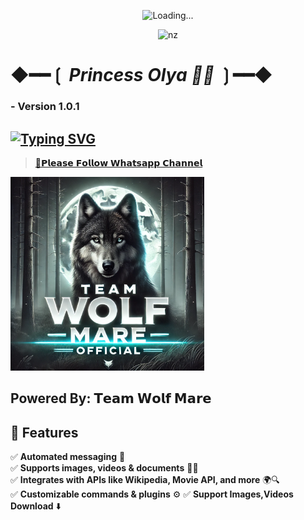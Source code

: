 <p align="center">
<img src="./Android/database/K.Prabhasha.gif" alt="Loading..." width="320"/>
<p align="center">
<img src="https://github.com/Princessolya/Princess-Olya-Media-Files/blob/95a28b94a7459ac97f483af81f6d612b4196c80a/Logo.png" alt="nz" width="350"/>
</p>

# ◆━━❲ *Princess Olya 💙✨* ❳━━◆
### - Version 1.0.1

## [![Typing SVG](https://readme-typing-svg.herokuapp.com?font=Rockstar-ExtraBold&color=90D5FF&lines=𝐖𝐞𝐥𝐜𝐨𝐦𝐞+𝐓𝐨+𝗣𝗥𝗜𝗡𝗖𝗘𝗦╺+𝗢𝗟𝗬𝗔+-+𝗕𝗢𝗧.;𝙿𝙾𝚆𝙴𝚁𝙳+𝙱𝚈:+𝚃𝙴𝙰𝙼+𝚆𝙾𝙻𝙵+𝙼𝙰𝚁𝙴;ℂ𝕣𝕖𝕒𝕥𝕖𝕕+𝕓𝕪......;𝗛𝗮𝘀𝗶+𝗙𝗲𝗿𝗻𝗮𝗻𝗱𝗼;𝗠𝗮𝗹𝗶𝗻𝗱𝘂+𝗛𝗲𝘀𝗵𝗮𝗻;𝗛𝘀𝗶𝗻𝗱𝘂+𝗟𝗮𝗹𝗮𝗻𝗸𝗮;Thaks+For+Using+Princes+Olya)](https://git.io/typing-svg)


> [🔄𝗣𝗹𝗲𝗮𝘀𝗲 𝗙𝗼𝗹𝗹𝗼𝘄 𝗪𝗵𝗮𝘁𝘀𝗮𝗽𝗽 𝗖𝗵𝗮𝗻𝗻𝗲𝗹](https://whatsapp.com/channel/0029Vb69oZU2UPBQ4cdHIz20)

<img src="https://github.com/Princessolya/Princess-Olya-Media-Files/blob/4f24acd496c3e812ad33c6a23b707e27c400dc15/teamlogo.png" width="310"/>

## Powered By: 𝗧𝗲𝗮𝗺 𝗪𝗼𝗹𝗳 𝗠𝗮𝗿𝗲

## 🚀 Features
✅ **Automated messaging** 📩  
✅ **Supports images, videos & documents** 🎥📄  
✅ **Integrates with APIs like Wikipedia, Movie API, and more** 🌍🔍  
✅ **Customizable commands & plugins** ⚙️ 
✅ **Support Images,Videos Download** ⬇️
